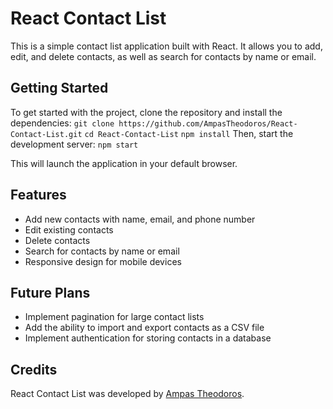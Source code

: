 # React Contact List

This is a simple contact list application built with React. It allows you to add, edit, and delete contacts, as well as search for contacts by name or email.

## Getting Started

To get started with the project, clone the repository and install the dependencies: 
`git clone https://github.com/AmpasTheodoros/React-Contact-List.git`
`cd React-Contact-List`
`npm install`
Then, start the development server: `npm start`

This will launch the application in your default browser.

## Features

- Add new contacts with name, email, and phone number
- Edit existing contacts
- Delete contacts
- Search for contacts by name or email
- Responsive design for mobile devices

## Future Plans

- Implement pagination for large contact lists
- Add the ability to import and export contacts as a CSV file
- Implement authentication for storing contacts in a database

## Credits

React Contact List was developed by [Ampas Theodoros](https://github.com/AmpasTheodoros).
